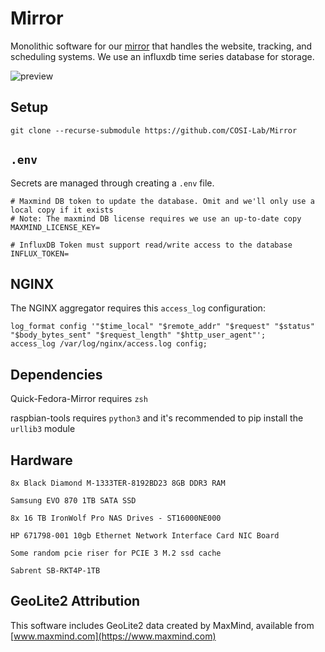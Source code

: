 # Mirror

Monolithic software for our [mirror](https://mirror.clarkson.edu) that handles the website, tracking, and scheduling systems. We use an influxdb time series database for storage.

![preview](./preview.png)

## Setup

```cli
git clone --recurse-submodule https://github.com/COSI-Lab/Mirror
```

## `.env`

Secrets are managed through creating a `.env` file.

```text
# Maxmind DB token to update the database. Omit and we'll only use a local copy if it exists
# Note: The maxmind DB license requires we use an up-to-date copy
MAXMIND_LICENSE_KEY=

# InfluxDB Token must support read/write access to the database
INFLUX_TOKEN=
```

## NGINX

The NGINX aggregator requires this `access_log` configuration:

```nginx
log_format config '"$time_local" "$remote_addr" "$request" "$status" "$body_bytes_sent" "$request_length" "$http_user_agent"';
access_log /var/log/nginx/access.log config;
```

## Dependencies

Quick-Fedora-Mirror requires `zsh`

raspbian-tools requires `python3` and it's recommended to pip install the `urllib3` module

## Hardware

```text
8x Black Diamond M-1333TER-8192BD23 8GB DDR3 RAM

Samsung EVO 870 1TB SATA SSD

8x 16 TB IronWolf Pro NAS Drives - ST16000NE000

HP 671798-001 10gb Ethernet Network Interface Card NIC Board

Some random pcie riser for PCIE 3 M.2 ssd cache

Sabrent SB-RKT4P-1TB
```

## GeoLite2 Attribution

This software includes GeoLite2 data created by MaxMind, available from [www.maxmind.com](https://www.maxmind.com)
